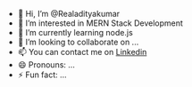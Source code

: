 - 👋 Hi, I’m @Realadityakumar
- 👀 I’m interested in MERN Stack Development
- 🌱 I’m currently learning node.js
- 💞️ I’m looking to collaborate on ...
- 📫 You can contact me on <a href="https://www.linkedin.com/in/adityakumar5246/"> Linkedin</a>
- 😄 Pronouns: ...
- ⚡ Fun fact: ...

<!---
Realadityakumar/Realadityakumar is a ✨ special ✨ repository because its `README.md` (this file) appears on your GitHub profile.
You can click the Preview link to take a look at your changes.
--->
